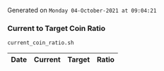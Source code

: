 Generated on `Monday 04-October-2021 at 09:04:21`

### Current to Target Coin Ratio
`current_coin_ratio.sh`

Date|Current|Target|Ratio
---|---|---|---
